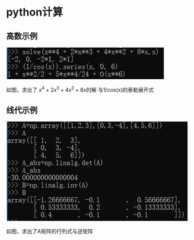 # python计算
## 高数示例
![img](images/equation_and_tailor.png)

如图，求出了 $x^4 + 2x^3 + 4x^2 + 8x$的解
与1/cos(x)的泰勒展开式

## 线代示例
![img](images/matrix.png)

如图，求出了A矩阵的行列式与逆矩阵